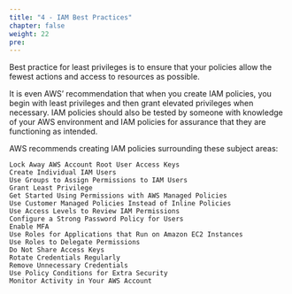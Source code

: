 ```yaml
---
title: "4 - IAM Best Practices"
chapter: false
weight: 22
pre: 
---
```



Best practice for least privileges is to ensure that your policies allow the fewest actions and access to resources as possible.

It is even AWS’ recommendation that when you create IAM policies, you begin with least privileges and then grant elevated privileges when necessary. IAM policies should also be tested by someone with knowledge of your AWS environment and IAM policies for assurance that they are functioning as intended.

AWS recommends creating IAM policies surrounding these subject areas:

    Lock Away AWS Account Root User Access Keys
    Create Individual IAM Users
    Use Groups to Assign Permissions to IAM Users
    Grant Least Privilege
    Get Started Using Permissions with AWS Managed Policies
    Use Customer Managed Policies Instead of Inline Policies
    Use Access Levels to Review IAM Permissions
    Configure a Strong Password Policy for Users
    Enable MFA
    Use Roles for Applications that Run on Amazon EC2 Instances
    Use Roles to Delegate Permissions
    Do Not Share Access Keys
    Rotate Credentials Regularly
    Remove Unnecessary Credentials
    Use Policy Conditions for Extra Security
    Monitor Activity in Your AWS Account
